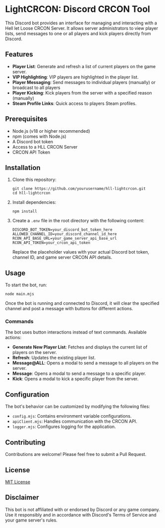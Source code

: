 # LightCRCON: Discord CRCON Tool

This Discord bot provides an interface for managing and interacting with a Hell let Loose CRCON Server.
It allows server administrators to view player lists, send messages to one or all players and kick players directly from Discord.

## Features

- **Player List**: Generate and refresh a list of current players on the game server.
- **VIP Highlighting**: VIP players are highlighted in the player list.
- **Player Messaging**: Send messages to individual players (manually) or broadcast to all players
- **Player Kicking**: Kick players from the server with a specified reason (manually)
- **Steam Profile Links**: Quick access to players Steam profiles.

## Prerequisites

- Node.js (v18 or higher recommended)
- npm (comes with Node.js)
- A Discord bot token
- Access to a HLL CRCON Server
- CRCON API Token

## Installation

1. Clone this repository:
   ```
   git clone https://github.com/yourusername/hll-lightcrcon.git
   cd hll-lightcrcon
   ```

2. Install dependencies:
   ```
   npm install
   ```

3. Create a `.env` file in the root directory with the following content:
   ```
   DISCORD_BOT_TOKEN=your_discord_bot_token_here
   ALLOWED_CHANNEL_ID=your_discord_channel_id_here
   RCON_API_BASE_URL=your_game_server_api_base_url
   RCON_API_TOKEN=your_crcon_api_token
   ```

   Replace the placeholder values with your actual Discord bot token, channel ID, and game server CRCON API details.

## Usage

To start the bot, run:

```
node main.mjs
```

Once the bot is running and connected to Discord, it will clear the specified channel and post a message with buttons for different actions.

### Commands

The bot uses button interactions instead of text commands. Available actions:

- **Generate New Player List**: Fetches and displays the current list of players on the server.
- **Refresh**: Updates the existing player list.
- **Message@ALL**: Opens a modal to send a message to all players on the server.
- **Message**: Opens a modal to send a message to a specific player.
- **Kick**: Opens a modal to kick a specific player from the server.

## Configuration

The bot's behavior can be customized by modifying the following files:

- `config.mjs`: Contains environment variable configurations.
- `apiClient.mjs`: Handles communication with the CRCON API.
- `logger.mjs`: Configures logging for the application.

## Contributing

Contributions are welcome! Please feel free to submit a Pull Request.

## License

[MIT License](LICENSE)

## Disclaimer

This bot is not affiliated with or endorsed by Discord or any game company. Use it responsibly and in accordance with Discord's Terms of Service and your game server's rules.
